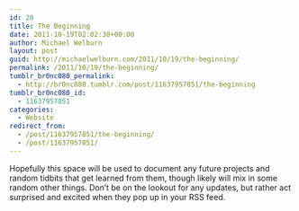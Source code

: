 ```yaml
---
id: 20
title: The Beginning
date: 2011-10-19T02:02:38+00:00
author: Michael Welburn
layout: post
guid: http://michaelwelburn.com/2011/10/19/the-beginning/
permalink: /2011/10/19/the-beginning/
tumblr_br0nc080_permalink:
  - http://br0nc080.tumblr.com/post/11637957851/the-beginning
tumblr_br0nc080_id:
  - 11637957851
categories:
  - Website
redirect_from:
  - /post/11637957851/the-beginning/
  - /post/11637957851/
---
```

Hopefully this space will be used to document any future projects and random tidbits that get learned from them, though likely will mix in some random other things. Don&#8217;t be on the lookout for any updates, but rather act surprised and excited when they pop up in your RSS feed.

